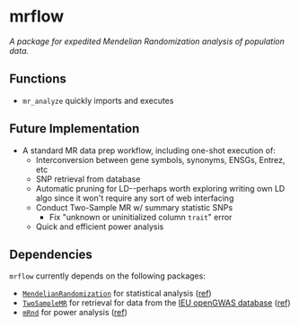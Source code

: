 # mrflow
*A package for expedited Mendelian Randomization analysis of population data.*

## Functions
* `mr_analyze` quickly imports and executes 
## Future Implementation
* A standard MR data prep workflow, including one-shot execution of:
	* Interconversion between gene symbols, synonyms, ENSGs, Entrez, etc
	* SNP retrieval from database
	* Automatic pruning for LD--perhaps worth exploring writing own LD algo since it won't require any sort of web interfacing
	* Conduct Two-Sample MR w/ summary statistic SNPs
		* Fix "unknown or uninitialized column `trait`" error
	* Quick and efficient power analysis 

## Dependencies
`mrflow` currently depends on the following packages:
* [`MendelianRandomization`](https://cran.r-project.org/web/packages/MendelianRandomization/) for statistical analysis ([ref](https://doi.org/10.1093/ije/dyx034))
* [`TwoSampleMR`](https://github.com/MRCIEU/TwoSampleMR) for retrieval for data from the [IEU openGWAS database](https://gwas.mrcieu.ac.uk/) ([ref](https://doi.org/10.1101/2020.08.10.244293))
* [`mRnd`](https://github.com/kn3in/mRnd) for power analysis ([ref](https://doi.org/10.1093/ije/dyt179))